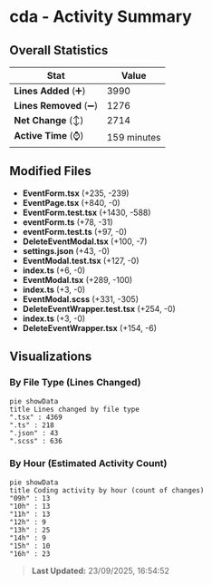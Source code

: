 # cda - Activity Summary 

## Overall Statistics

| Stat                   | Value                                                             |
| ---------------------- | ----------------------------------------------------------------- |
| **Lines Added** (➕)   | 3990                                          |
| **Lines Removed** (➖) | 1276                                        |
| **Net Change** (↕)    | 2714                |
| **Active Time** (⌚)   | 159 minutes |


## Modified Files
- **EventForm.tsx** (+235, -239)
- **EventPage.tsx** (+840, -0)
- **EventForm.test.tsx** (+1430, -588)
- **eventForm.ts** (+78, -31)
- **eventForm.test.ts** (+97, -0)
- **DeleteEventModal.tsx** (+100, -7)
- **settings.json** (+43, -0)
- **EventModal.test.tsx** (+127, -0)
- **index.ts** (+6, -0)
- **EventModal.tsx** (+289, -100)
- **index.ts** (+3, -0)
- **EventModal.scss** (+331, -305)
- **DeleteEventWrapper.test.tsx** (+254, -0)
- **index.ts** (+3, -0)
- **DeleteEventWrapper.tsx** (+154, -6)

## Visualizations

### By File Type (Lines Changed)

```mermaid
pie showData
title Lines changed by file type
".tsx" : 4369
".ts" : 218
".json" : 43
".scss" : 636
```

### By Hour (Estimated Activity Count)

```mermaid
pie showData
title Coding activity by hour (count of changes)
"09h" : 13
"10h" : 13
"11h" : 13
"12h" : 9
"13h" : 25
"14h" : 9
"15h" : 10
"16h" : 23
```


> **Last Updated:** 23/09/2025, 16:54:52